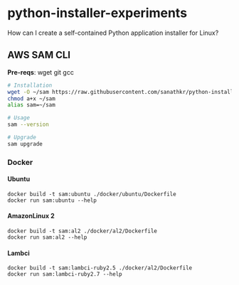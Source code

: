 # python-installer-experiments
How can I create a self-contained Python application installer for Linux?

## AWS SAM CLI

**Pre-reqs**: wget git gcc

```bash
# Installation
wget -O ~/sam https://raw.githubusercontent.com/sanathkr/python-installer-experiments/master/sam
chmod a+x ~/sam
alias sam=~/sam

# Usage
sam --version

# Upgrade
sam upgrade
```

### Docker

#### Ubuntu

```
docker build -t sam:ubuntu ./docker/ubuntu/Dockerfile
docker run sam:ubuntu --help
```

#### AmazonLinux 2

```
docker build -t sam:al2 ./docker/al2/Dockerfile
docker run sam:al2 --help
```

#### Lambci

```
docker build -t sam:lambci-ruby2.5 ./docker/al2/Dockerfile
docker run sam:lambci-ruby2.7 --help
```
